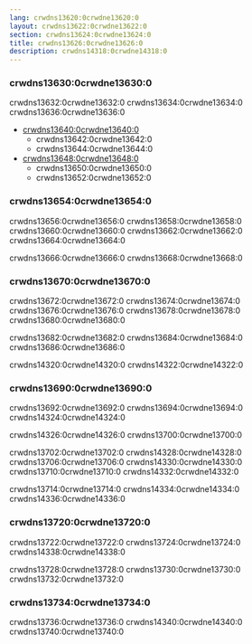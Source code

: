 ```yaml
---
lang: crwdns13620:0crwdne13620:0
layout: crwdns13622:0crwdne13622:0
section: crwdns13624:0crwdne13624:0
title: crwdns13626:0crwdne13626:0
description: crwdns14318:0crwdne14318:0
---
```


### crwdns13630:0crwdne13630:0
crwdns13632:0crwdne13632:0 crwdns13634:0crwdne13634:0 crwdns13636:0crwdne13636:0

- [crwdns13640:0crwdne13640:0](crwdns13638:0crwdne13638:0)
  - crwdns13642:0crwdne13642:0
  - crwdns13644:0crwdne13644:0
- [crwdns13648:0crwdne13648:0](crwdns13646:0crwdne13646:0)
  - crwdns13650:0crwdne13650:0
  - crwdns13652:0crwdne13652:0

### crwdns13654:0crwdne13654:0
crwdns13656:0crwdne13656:0 crwdns13658:0crwdne13658:0 crwdns13660:0crwdne13660:0 crwdns13662:0crwdne13662:0 crwdns13664:0crwdne13664:0

crwdns13666:0crwdne13666:0 crwdns13668:0crwdne13668:0

### crwdns13670:0crwdne13670:0
crwdns13672:0crwdne13672:0 crwdns13674:0crwdne13674:0 crwdns13676:0crwdne13676:0 crwdns13678:0crwdne13678:0 crwdns13680:0crwdne13680:0

crwdns13682:0crwdne13682:0 crwdns13684:0crwdne13684:0 crwdns13686:0crwdne13686:0

crwdns14320:0crwdne14320:0 crwdns14322:0crwdne14322:0

### crwdns13690:0crwdne13690:0
crwdns13692:0crwdne13692:0 crwdns13694:0crwdne13694:0 crwdns14324:0crwdne14324:0

crwdns14326:0crwdne14326:0 crwdns13700:0crwdne13700:0

crwdns13702:0crwdne13702:0 crwdns14328:0crwdne14328:0 crwdns13706:0crwdne13706:0 crwdns14330:0crwdne14330:0 crwdns13710:0crwdne13710:0 crwdns14332:0crwdne14332:0

crwdns13714:0crwdne13714:0 crwdns14334:0crwdne14334:0 crwdns14336:0crwdne14336:0

### crwdns13720:0crwdne13720:0
crwdns13722:0crwdne13722:0 crwdns13724:0crwdne13724:0 crwdns14338:0crwdne14338:0

crwdns13728:0crwdne13728:0 crwdns13730:0crwdne13730:0 crwdns13732:0crwdne13732:0

### crwdns13734:0crwdne13734:0
crwdns13736:0crwdne13736:0 crwdns14340:0crwdne14340:0 crwdns13740:0crwdne13740:0
